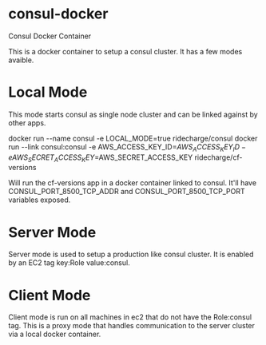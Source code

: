 # consul-docker
Consul Docker Container

This is a docker container to setup a consul cluster.  It has a few modes avaible.

# Local Mode
This mode starts consul as single node cluster and can be linked against by other apps.

docker run --name consul -e LOCAL_MODE=true ridecharge/consul
docker run --link consul:consul -e AWS_ACCESS_KEY_ID=$AWS_ACCESS_KEY_ID -e AWS_SECRET_ACCESS_KEY=$AWS_SECRET_ACCESS_KEY ridecharge/cf-versions

Will run the cf-versions app in a docker container linked to consul.  It'll have CONSUL_PORT_8500_TCP_ADDR and CONSUL_PORT_8500_TCP_PORT variables exposed.

# Server Mode
Server mode is used to setup a production like consul cluster.  It is enabled by an EC2 tag key:Role value:consul.

# Client Mode
Client mode is run on all machines in ec2 that do not have the Role:consul tag.  This is a proxy mode that handles communication to the server cluster via a local docker container.  
